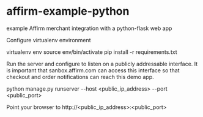 affirm-example-python
=====================

example Affirm merchant integration with a python-flask web app

Configure virtualenv environment

virtualenv env
source env/bin/activate
pip install -r requirements.txt

Run the server and configure to listen on a publicly addressable interface. It
is important that sanbox.affirm.com can access this interface so that
checkout and order notifications can reach this demo app.

python manage.py runserver --host <public_ip_address> --port <public_port>

Point your browser to http://<public_ip_address>:<public_port>


